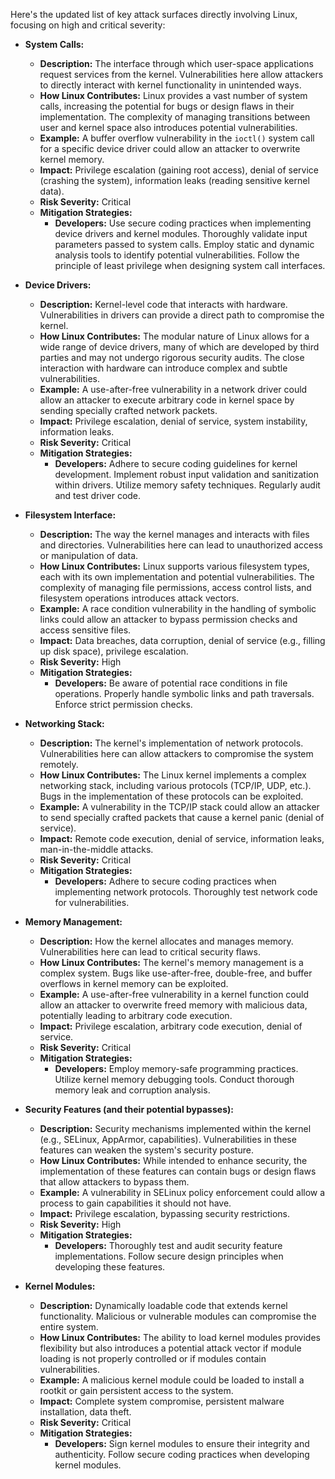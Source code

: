 Here's the updated list of key attack surfaces directly involving Linux, focusing on high and critical severity:

* **System Calls:**
    * **Description:** The interface through which user-space applications request services from the kernel. Vulnerabilities here allow attackers to directly interact with kernel functionality in unintended ways.
    * **How Linux Contributes:** Linux provides a vast number of system calls, increasing the potential for bugs or design flaws in their implementation. The complexity of managing transitions between user and kernel space also introduces potential vulnerabilities.
    * **Example:** A buffer overflow vulnerability in the `ioctl()` system call for a specific device driver could allow an attacker to overwrite kernel memory.
    * **Impact:** Privilege escalation (gaining root access), denial of service (crashing the system), information leaks (reading sensitive kernel data).
    * **Risk Severity:** Critical
    * **Mitigation Strategies:**
        * **Developers:**  Use secure coding practices when implementing device drivers and kernel modules. Thoroughly validate input parameters passed to system calls. Employ static and dynamic analysis tools to identify potential vulnerabilities. Follow the principle of least privilege when designing system call interfaces.

* **Device Drivers:**
    * **Description:** Kernel-level code that interacts with hardware. Vulnerabilities in drivers can provide a direct path to compromise the kernel.
    * **How Linux Contributes:** The modular nature of Linux allows for a wide range of device drivers, many of which are developed by third parties and may not undergo rigorous security audits. The close interaction with hardware can introduce complex and subtle vulnerabilities.
    * **Example:** A use-after-free vulnerability in a network driver could allow an attacker to execute arbitrary code in kernel space by sending specially crafted network packets.
    * **Impact:** Privilege escalation, denial of service, system instability, information leaks.
    * **Risk Severity:** Critical
    * **Mitigation Strategies:**
        * **Developers:** Adhere to secure coding guidelines for kernel development. Implement robust input validation and sanitization within drivers. Utilize memory safety techniques. Regularly audit and test driver code.

* **Filesystem Interface:**
    * **Description:** The way the kernel manages and interacts with files and directories. Vulnerabilities here can lead to unauthorized access or manipulation of data.
    * **How Linux Contributes:** Linux supports various filesystem types, each with its own implementation and potential vulnerabilities. The complexity of managing file permissions, access control lists, and filesystem operations introduces attack vectors.
    * **Example:** A race condition vulnerability in the handling of symbolic links could allow an attacker to bypass permission checks and access sensitive files.
    * **Impact:** Data breaches, data corruption, denial of service (e.g., filling up disk space), privilege escalation.
    * **Risk Severity:** High
    * **Mitigation Strategies:**
        * **Developers:** Be aware of potential race conditions in file operations. Properly handle symbolic links and path traversals. Enforce strict permission checks.

* **Networking Stack:**
    * **Description:** The kernel's implementation of network protocols. Vulnerabilities here can allow attackers to compromise the system remotely.
    * **How Linux Contributes:** The Linux kernel implements a complex networking stack, including various protocols (TCP/IP, UDP, etc.). Bugs in the implementation of these protocols can be exploited.
    * **Example:** A vulnerability in the TCP/IP stack could allow an attacker to send specially crafted packets that cause a kernel panic (denial of service).
    * **Impact:** Remote code execution, denial of service, information leaks, man-in-the-middle attacks.
    * **Risk Severity:** Critical
    * **Mitigation Strategies:**
        * **Developers:**  Adhere to secure coding practices when implementing network protocols. Thoroughly test network code for vulnerabilities.

* **Memory Management:**
    * **Description:** How the kernel allocates and manages memory. Vulnerabilities here can lead to critical security flaws.
    * **How Linux Contributes:** The kernel's memory management is a complex system. Bugs like use-after-free, double-free, and buffer overflows in kernel memory can be exploited.
    * **Example:** A use-after-free vulnerability in a kernel function could allow an attacker to overwrite freed memory with malicious data, potentially leading to arbitrary code execution.
    * **Impact:** Privilege escalation, arbitrary code execution, denial of service.
    * **Risk Severity:** Critical
    * **Mitigation Strategies:**
        * **Developers:** Employ memory-safe programming practices. Utilize kernel memory debugging tools. Conduct thorough memory leak and corruption analysis.

* **Security Features (and their potential bypasses):**
    * **Description:**  Security mechanisms implemented within the kernel (e.g., SELinux, AppArmor, capabilities). Vulnerabilities in these features can weaken the system's security posture.
    * **How Linux Contributes:** While intended to enhance security, the implementation of these features can contain bugs or design flaws that allow attackers to bypass them.
    * **Example:** A vulnerability in SELinux policy enforcement could allow a process to gain capabilities it should not have.
    * **Impact:** Privilege escalation, bypassing security restrictions.
    * **Risk Severity:** High
    * **Mitigation Strategies:**
        * **Developers:** Thoroughly test and audit security feature implementations. Follow secure design principles when developing these features.

* **Kernel Modules:**
    * **Description:**  Dynamically loadable code that extends kernel functionality. Malicious or vulnerable modules can compromise the entire system.
    * **How Linux Contributes:** The ability to load kernel modules provides flexibility but also introduces a potential attack vector if module loading is not properly controlled or if modules contain vulnerabilities.
    * **Example:** A malicious kernel module could be loaded to install a rootkit or gain persistent access to the system.
    * **Impact:** Complete system compromise, persistent malware installation, data theft.
    * **Risk Severity:** Critical
    * **Mitigation Strategies:**
        * **Developers:**  Sign kernel modules to ensure their integrity and authenticity. Follow secure coding practices when developing kernel modules.